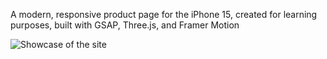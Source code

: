 A modern, responsive product page for the iPhone 15, created for learning purposes, built with GSAP, Three.js, and Framer Motion

![Showcase of the site](https://github.com/user-attachments/assets/5d814762-8177-4a9e-944e-ece07377d2b8)
